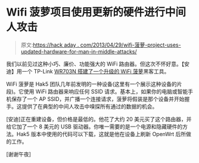 # Wifi 菠萝项目使用更新的硬件进行中间人攻击

> 原文:[https://hack aday . com/2013/04/29/wifi-菠萝-project-uses-updated-hardware-for-man-in-middle-attacks/](https://hackaday.com/2013/04/29/wifi-pineapple-project-uses-updated-hardware-for-man-in-the-middle-attacks/)

我们以前见过这种小巧、廉价、功能强大的 WiFi 路由器。但这次不怀好意。【安迪】用一个 TP-Link [WR703N 搭建了一个升级的 WiFi 菠萝](http://penturalabs.wordpress.com/2013/04/25/blue-for-the-pineapple/)黑客工具。

WiFi 菠萝是 Hak5 团队几年前发明的一种设备(这里有一个展示这种设备的片段)。它使用 WiFi 路由器来响应任何 SSID 请求。基本上，如果你的电脑或智能手机保存了一个 AP SSID，并广播一个连接请求，菠萝将假装是那个设备并开始握手。这提供了在典型的中间人攻击中嗅探所有通过的数据的机会。

[安迪]正在重建设备，但价格是最低的。他花了大约 20 美元买了这个路由器，并给它加了一个 8 美元的 USB 驱动器。你唯一需要的是一个电源和隐藏硬件的方法。Hak5 版本中使用的代码可以下载，这就是他在设备上刷新 OpenWrt 后所做的工作。

[谢谢午夜]